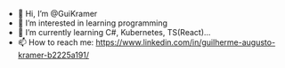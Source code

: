 - 👋 Hi, I’m @GuiKramer
- 👀 I’m interested in learning programming
- 🌱 I’m currently learning C#, Kubernetes, TS(React)...
- 📫 How to reach me: https://www.linkedin.com/in/guilherme-augusto-kramer-b2225a191/

<!---
GuiKramer/GuiKramer is a ✨ special ✨ repository because its `README.md` (this file) appears on your GitHub profile.
You can click the Preview link to take a look at your changes.
--->
